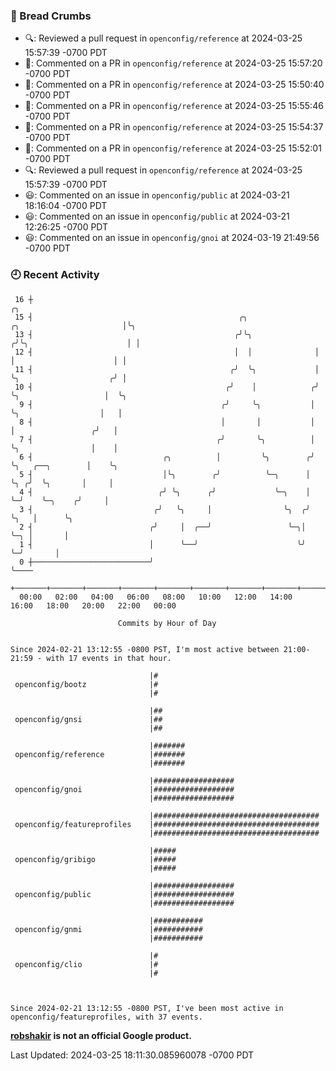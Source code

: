 ### 🍞 Bread Crumbs

 * 🔍: Reviewed a pull request in  `openconfig/reference` at 2024-03-25 15:57:39 -0700 PDT
 * 💬: Commented on a PR in  `openconfig/reference` at 2024-03-25 15:57:20 -0700 PDT
 * 💬: Commented on a PR in  `openconfig/reference` at 2024-03-25 15:50:40 -0700 PDT
 * 💬: Commented on a PR in  `openconfig/reference` at 2024-03-25 15:55:46 -0700 PDT
 * 💬: Commented on a PR in  `openconfig/reference` at 2024-03-25 15:54:37 -0700 PDT
 * 💬: Commented on a PR in  `openconfig/reference` at 2024-03-25 15:52:01 -0700 PDT
 * 🔍: Reviewed a pull request in  `openconfig/reference` at 2024-03-25 15:57:39 -0700 PDT
 * 😃: Commented on an issue in `openconfig/public` at 2024-03-21 18:16:04 -0700 PDT
 * 😃: Commented on an issue in `openconfig/public` at 2024-03-21 12:26:25 -0700 PDT
 * 😃: Commented on an issue in `openconfig/gnoi` at 2024-03-19 21:49:56 -0700 PDT

### 🕘 Recent Activity
```
 16 ┼                                                                                         ╭╮
 15 ┤                                              ╭╮                ╭╮                       │╰╮
 13 ┤                                             ╭╯╰╮              ╭╯╰╮                      │ │
 12 ┤                                             │  │              │  │                      │ │
 11 ┤                                            ╭╯  ╰╮             │  ╰╮                    ╭╯ │
 10 ┤                                           ╭╯    │            ╭╯   ╰╮                   │  ╰╮
  9 ┤                                          ╭╯     ╰╮           │     ╰╮                  │   │
  8 ┤                                          │       │           │      │                 ╭╯   │
  7 ┤                                         ╭╯       ╰╮          │      ╰╮                │    │
  6 ┤                             ╭╮          │         ╰╮        ╭╯       ╰╮   ╭──╮        │    ╰╮
  5 ┤                             │╰╮        ╭╯          ╰─╮      │         ╰╮ ╭╯  ╰╮       │     │
  4 ┤                            ╭╯ ╰╮      ╭╯             ╰─╮    │          ╰─╯    ╰─╮    ╭╯     │
  3 ┤                           ╭╯   ╰╮     │                ╰╮  ╭╯                   ╰╮   │      ╰╮
  2 ┤                          ╭╯     │  ╭──╯                 ╰─╮│                     ╰─╮ │       │
  1 ┤                          │      ╰──╯                      ╰╯                       ╰─╯       │
  0 ┼──────────────────────────╯                                                                   ╰────
    +───────+───────+───────+───────+───────+───────+───────+───────+───────+───────+───────+───────+────
  00:00   02:00   04:00   06:00   08:00   10:00   12:00   14:00   16:00   18:00   20:00   22:00   00:00   

						Commits by Hour of Day


Since 2024-02-21 13:12:55 -0800 PST, I'm most active between 21:00-21:59 - with 17 events in that hour.

```



```
                               |#
 openconfig/bootz              |#
                               |#

                               |##
 openconfig/gnsi               |##
                               |##

                               |#######
 openconfig/reference          |#######
                               |#######

                               |##################
 openconfig/gnoi               |##################
                               |##################

                               |#####################################
 openconfig/featureprofiles    |#####################################
                               |#####################################

                               |#####
 openconfig/gribigo            |#####
                               |#####

                               |##################
 openconfig/public             |##################
                               |##################

                               |###########
 openconfig/gnmi               |###########
                               |###########

                               |#
 openconfig/clio               |#
                               |#



Since 2024-02-21 13:12:55 -0800 PST, I've been most active in openconfig/featureprofiles, with 37 events.

```
**[robshakir](mailto:robjs@google.com) is not an official Google product.**  


Last Updated: 2024-03-25 18:11:30.085960078 -0700 PDT
